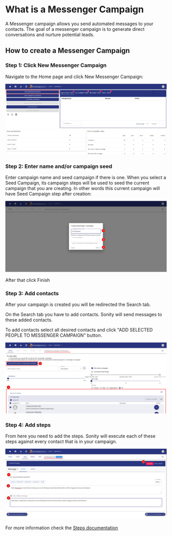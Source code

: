 # What is a Messenger Campaign

A Messenger campaign allows you send automated messages to your contacts. The goal of a messenger campaign is to generate direct conversations and nurture potential leads.




## How to create a Messenger Campaign

### Step 1: Click New Messenger Campaign
Navigate to the Home page and click New Messenger Campaign:

![Create a messenger campaign](/images/messenger_campaign_01.png)



### Step 2: Enter name and/or campaign seed

Enter campaign name and seed campaign if there is one. When you select a Seed Campaign, its campaign steps will be used to seed the current campaign that you are creating. In other words this current campaign will have Seed Campaign step after creation:

![Name and campaign seeds](/images/messenger_campaign_02.png)

After that click Finish


### Step 3: Add contacts
After your campaign is created you will be redirected the Search tab.

On the Search tab you have to add contacts. Sonity will send messages to these added contacts. 

To add contacts select all desired contacts and click "ADD SELECTED PEOPLE TO MESSENGER CAMPAIGN" button.

![Add messenger contacts](/images/messenger_campaign_03.png)

### Step 4: Add steps

From here you need to add the steps. Sonity will execute each of these steps against every contact that is in your campaign. 

![Messenger Steps](/images/messenger-campaign-steps.png)

For more information check the [Steps documentation](../../docs/campaigns/campaign_steps.md)

